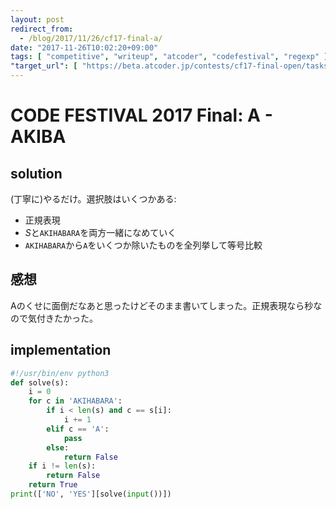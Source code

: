 ```yaml
---
layout: post
redirect_from:
  - /blog/2017/11/26/cf17-final-a/
date: "2017-11-26T10:02:20+09:00"
tags: [ "competitive", "writeup", "atcoder", "codefestival", "regexp" ]
"target_url": [ "https://beta.atcoder.jp/contests/cf17-final-open/tasks/cf17_final_a" ]
---
```


# CODE FESTIVAL 2017 Final: A - AKIBA

## solution

(丁寧に)やるだけ。選択肢はいくつかある:

-   正規表現
-   $S$と`AKIHABARA`を両方一緒になめていく
-   `AKIHABARA`から`A`をいくつか除いたものを全列挙して等号比較

## 感想

Aのくせに面倒だなあと思ったけどそのまま書いてしまった。正規表現なら秒なので気付きたかった。

## implementation

``` python
#!/usr/bin/env python3
def solve(s):
    i = 0
    for c in 'AKIHABARA':
        if i < len(s) and c == s[i]:
            i += 1
        elif c == 'A':
            pass
        else:
            return False
    if i != len(s):
        return False
    return True
print(['NO', 'YES'][solve(input())])
```

